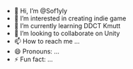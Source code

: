 - 👋 Hi, I’m @Sof1yly
- 👀 I’m interested in creating indie game
- 🌱 I’m currently learning DDCT Kmutt 
- 💞️ I’m looking to collaborate on Unity
- 📫 How to reach me ...
- 😄 Pronouns: ...
- ⚡ Fun fact: ...

<!---
Sof1yly/Sof1yly is a ✨ special ✨ repository because its `README.md` (this file) appears on your GitHub profile.
You can click the Preview link to take a look at your changes.
--->
